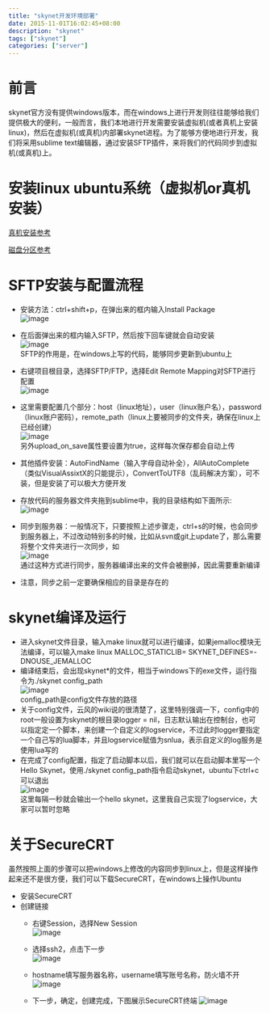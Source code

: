 ```yaml
---
title: "skynet开发环境部署"
date: 2015-11-01T16:02:45+08:00
description: "skynet"
tags: ["skynet"]
categories: ["server"]
---
```


# 前言
skynet官方没有提供windows版本，而在windows上进行开发则往往能够给我们提供极大的便利，一般而言，我们本地进行开发需要安装虚拟机(或者真机上安装linux)，然后在虚拟机(或真机)内部署skynet进程。为了能够方便地进行开发，我们将采用sublime text编辑器，通过安装SFTP插件，来将我们的代码同步到虚拟机(或真机)上。  

<!--more-->

# 安装linux ubuntu系统（虚拟机or真机安装）
[真机安装参考](http://www.jointd.com/?p=457) 

[磁盘分区参考](http://ubuntuserverguide.com/2013/02/manual-disk-partition-guide-for-ubuntu-server-edition.html)

# SFTP安装与配置流程
* 安装方法：ctrl+shift+p，在弹出来的框内输入Install Package    
![image](/images/server/skynet/installenv001.png)

* 在后面弹出来的框内输入SFTP，然后按下回车键就会自动安装   
![image](/images/server/skynet/installenv002.png)   
SFTP的作用是，在windows上写的代码，能够同步更新到ubuntu上

* 右键项目根目录，选择SFTP/FTP，选择Edit Remote Mapping对SFTP进行配置    
![image](/images/server/skynet/installenv003.png)   

* 这里需要配置几个部分：host（linux地址），user（linux账户名），password（linux账户密码），remote_path（linux上要被同步的文件夹，确保在linux上已经创建）    
![image](/images/server/skynet/installenv004.png)   
另外upload_on_save属性要设置为true，这样每次保存都会自动上传     

* 其他插件安装：AutoFindName（输入字母自动补全），AllAutoComplete（类似VisualAssixtX的只能提示），ConvertToUTF8（乱码解决方案），可不装，但是安装了可以极大方便开发

* 存放代码的服务器文件夹拖到sublime中，我的目录结构如下面所示:    
![image](/images/server/skynet/installenv005.png)    

* 同步到服务器：一般情况下，只要按照上述步骤走，ctrl+s的时候，也会同步到服务器上，不过改动特别多的时候，比如从svn或git上update了，那么需要将整个文件夹进行一次同步，如     
![image](/images/server/skynet/installenv006.png)   
通过这种方式进行同步，服务器编译出来的文件会被删掉，因此需要重新编译   

* 注意，同步之前一定要确保相应的目录是存在的  

# skynet编译及运行
* 进入skynet文件目录，输入make linux就可以进行编译，如果jemalloc模块无法编译，可以输入make linux MALLOC_STATICLIB= SKYNET_DEFINES=-DNOUSE_JEMALLOC
* 编译结束后，会出现skynet*的文件，相当于windows下的exe文件，运行指令为./skynet config_path     
![image](/images/server/skynet/installenv007.png)    
config_path是config文件存放的路径
* 关于config文件，云风的wiki说的很清楚了，这里特别强调一下，config中的root一般设置为skynet的根目录logger = nil，日志默认输出在控制台，也可以指定定一个脚本，来创建一个自定义的logservice，不过此时logger要指定一个自己写的lua脚本，并且logservice赋值为snlua，表示自定义的log服务是使用lua写的
* 在完成了config配置，指定了启动脚本以后，我们就可以在启动脚本里写一个Hello Skynet，使用./skynet config_path指令启动skynet，ubuntu下ctrl+c可以退出     
![image](/images/server/skynet/installenv008.png)    
这里每隔一秒就会输出一个hello skynet，这里我自己实现了logservice，大家可以暂时忽略     

# 关于SecureCRT
虽然按照上面的步骤可以把windows上修改的内容同步到linux上，但是这样操作起来还不是很方便，我们可以下载SecureCRT，在windows上操作Ubuntu    

* 安装SecureCRT
* 创建链接    
	* 右键Session，选择New Session    
	![image](/images/server/skynet/installenv009.png)    

	* 选择ssh2，点击下一步    
	![image](/images/server/skynet/installenv010.png)    	

	* hostname填写服务器名称，username填写账号名称，防火墙不开    
	![image](/images/server/skynet/installenv011.png)    		

	* 下一步，确定，创建完成，下图展示SecureCRT终端
	![image](/images/server/skynet/installenv012.png)    		